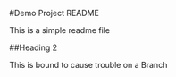#Demo Project README

This is a simple readme file

##Heading 2

This is bound to cause trouble 
on a Branch